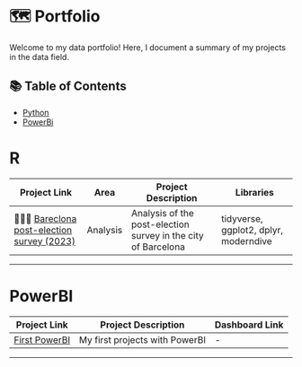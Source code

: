 # 🗺 Portfolio

Welcome to my data portfolio! Here, I document a summary of my projects in the data field. 

## 📚 Table of Contents
- [Python](#R)
- [PowerBi](#PowerBI)

# R

| Project Link | Area | Project Description | Libraries |    
|---|---|---|---|
| 👩🏻‍💻 [Bareclona post-election survey (2023)](https://github.com/itsmariaaa/Barcelona-post-electoral-survey) | Analysis  | Analysis of the post-election survey in the city of Barcelona| tidyverse, ggplot2, dplyr, moderndive | 

***

# PowerBI

| Project Link | Project Description | Dashboard Link |
|---|---|---|
| [First PowerBI](https://github.com/itsmariaaa/Power-BI) | My first projects with PowerBI | - |

***
